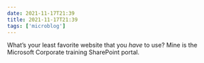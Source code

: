 ```yaml
---
date: 2021-11-17T21:39
title: 2021-11-17T21:39
tags: ['microblog']
---
```


What’s your least favorite website that you _have_ to use? Mine is the Microsoft Corporate training SharePoint portal.
